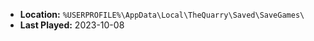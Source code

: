 * **Location:** `%USERPROFILE%\AppData\Local\TheQuarry\Saved\SaveGames\`
* **Last Played:** 2023-10-08

